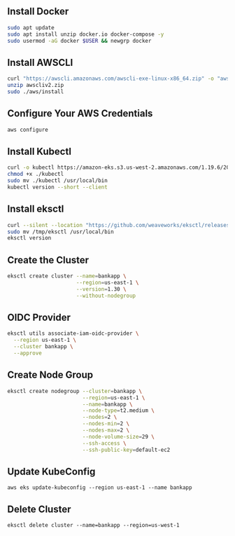 ## Install Docker 
```sh
sudo apt update
sudo apt install unzip docker.io docker-compose -y
sudo usermod -aG docker $USER && newgrp docker
```

## Install AWSCLI
```sh
curl "https://awscli.amazonaws.com/awscli-exe-linux-x86_64.zip" -o "awscliv2.zip"
unzip awscliv2.zip
sudo ./aws/install
```

## Configure Your AWS Credentials
```sh
aws configure
```

## Install Kubectl
```sh
curl -o kubectl https://amazon-eks.s3.us-west-2.amazonaws.com/1.19.6/2021-01-05/bin/linux/amd64/kubectl  
chmod +x ./kubectl  
sudo mv ./kubectl /usr/local/bin  
kubectl version --short --client
```

## Install eksctl
```sh
curl --silent --location "https://github.com/weaveworks/eksctl/releases/latest/download/eksctl_$(uname -s)_amd64.tar.gz" | tar xz -C /tmp  
sudo mv /tmp/eksctl /usr/local/bin  
eksctl version
```

## Create the Cluster
```sh
eksctl create cluster --name=bankapp \
                      --region=us-east-1 \
                      --version=1.30 \
                      --without-nodegroup
```

## OIDC Provider
```sh
eksctl utils associate-iam-oidc-provider \
  --region us-east-1 \
  --cluster bankapp \
  --approve
```


## Create Node Group
```sh
eksctl create nodegroup --cluster=bankapp \
                        --region=us-east-1 \
                        --name=bankapp \
                        --node-type=t2.medium \
                        --nodes=2 \
                        --nodes-min=2 \
                        --nodes-max=2 \
                        --node-volume-size=29 \
                        --ssh-access \
                        --ssh-public-key=default-ec2
```

## Update KubeConfig
`aws eks update-kubeconfig --region us-east-1 --name bankapp`

## Delete Cluster
`eksctl delete cluster --name=bankapp --region=us-west-1`

